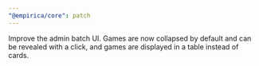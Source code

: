```yaml
---
"@empirica/core": patch
---
```


Improve the admin batch UI. Games are now collapsed by default and can be
revealed with a click, and games are displayed in a table instead of cards.
